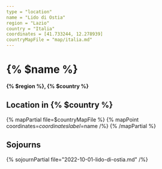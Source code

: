 ```yaml
---
type = "location"
name = "Lido di Ostia"
region = "Lazio"
country = "Italia"
coordinates = [41.733244, 12.278939]
countryMapFile = "map/italia.md"
---
```


# {% $name %}

**{% $region %}, {% $country %}**

## Location in {% $country %}

{% mapPartial file=$countryMapFile %}
  {% mapPoint coordinates=$coordinates label=$name /%}
{% /mapPartial %}

## Sojourns

{% sojournPartial file="2022-10-01-lido-di-ostia.md" /%}
